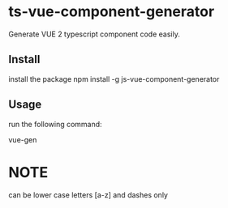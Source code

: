 # ts-vue-component-generator
Generate VUE 2 typescript component code easily.

## Install
install the package
npm install -g js-vue-component-generator

## Usage
run the following command:

vue-gen <component-name>

# NOTE
<component-name> can be lower case letters [a-z] and dashes only
